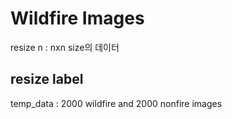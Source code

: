# Wildfire Images

resize n : nxn size의 데이터
## resize label

temp_data : 2000 wildfire and 2000 nonfire images
